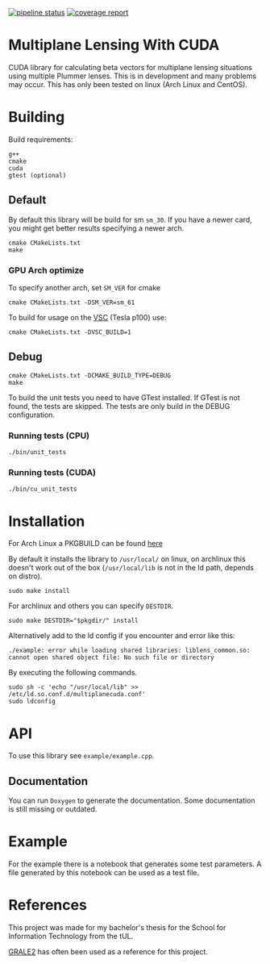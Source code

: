 [![pipeline status](http://gitlab.darkcores.net/bapr/lenstest/badges/master/pipeline.svg)](http://gitlab.darkcores.net/bapr/lenstest/commits/master)
[![coverage report](http://gitlab.darkcores.net/bapr/lenstest/badges/master/coverage.svg)](http://gitlab.darkcores.net/bapr/lenstest/commits/master)

# Multiplane Lensing With CUDA

CUDA library for calculating beta vectors for multiplane lensing
situations using multiple Plummer lenses. This is in development and
many problems may occur. This has only been tested on linux (Arch
Linux and CentOS).

# Building

Build requirements:

	g++
	cmake
	cuda
	gtest (optional)

## Default

By default this library will be build for sm `sm_30`. If you have a
newer card, you might get better results specifying a newer arch.

    cmake CMakeLists.txt
    make
	
### GPU Arch optimize

To specify another arch, set `SM_VER` for cmake

	cmake CMakeLists.txt -DSM_VER=sm_61

To build for usage on the [VSC](https://www.vscentrum.be/) (Tesla
p100) use:

	cmake CMakeLists.txt -DVSC_BUILD=1

## Debug

    cmake CMakeLists.txt -DCMAKE_BUILD_TYPE=DEBUG
    make

To build the unit tests you need to have GTest installed. If GTest is
not found, the tests are skipped. The tests are only build in the
DEBUG configuration.

### Running tests (CPU)

    ./bin/unit_tests

### Running tests (CUDA)

    ./bin/cu_unit_tests
	
# Installation

For Arch Linux a PKGBUILD can be found [here](https://gist.github.com/darkcores/d0ee2b9d83c64d2a85aec3773a9ccced)

By default it installs the library to `/usr/local/` on linux, on
archlinux this doesn't work out of the box (`/usr/local/lib` is not in
the ld path, depends on distro).

	sudo make install
	
For archlinux and others you can specify `DESTDIR`.

	sudo make DESTDIR="$pkgdir/" install

Alternatively add to the ld config if you encounter
and error like this:

	./example: error while loading shared libraries: liblens_common.so: cannot open shared object file: No such file or directory
	
By executing the following commands.

	sudo sh -c 'echo "/usr/local/lib" >> /etc/ld.so.conf.d/multiplanecuda.conf'
	sudo ldconfig

# API

To use this library see `example/example.cpp`.

## Documentation

You can run `Doxygen` to generate the documentation. Some
documentation is still missing or outdated.

# Example

For the example there is a notebook that generates some test
parameters. A file generated by this notebook can be used as a test
file.

# References

This project was made for my bachelor's thesis for the School for
Information Technology from the tUL.

[GRALE2](https://github.com/j0r1/GRALE2) has often been used as a
reference for this project.
